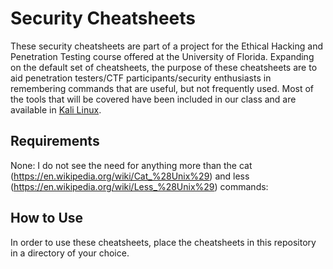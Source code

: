 Security Cheatsheets
====================

These security cheatsheets are part of a project for the Ethical Hacking and Penetration Testing course offered at the University of Florida. Expanding on the default set of cheatsheets, the purpose of these cheatsheets are to aid penetration testers/CTF participants/security enthusiasts in remembering commands that are useful, but not frequently used. Most of the tools that will be covered have been included in our class and are available in [Kali Linux](http://www.kali.org).

Requirements
------------

None: I do not see the need for anything more than the cat (https://en.wikipedia.org/wiki/Cat_%28Unix%29) and less (https://en.wikipedia.org/wiki/Less_%28Unix%29) commands:

How to Use
----------

In order to use these cheatsheets, place the cheatsheets in this repository in a directory of your choice.